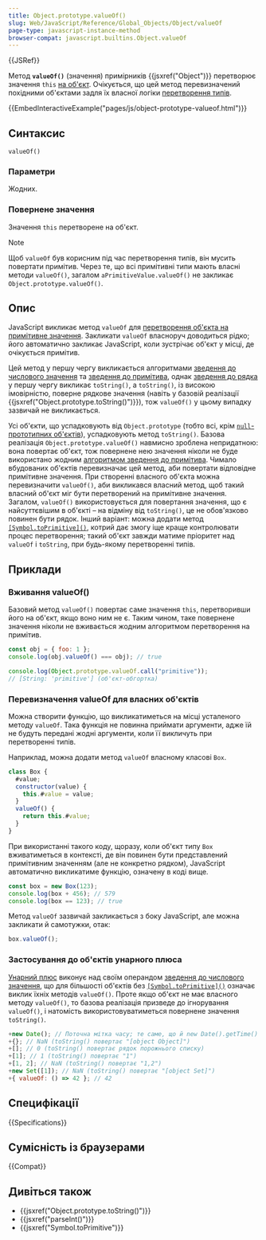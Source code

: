 ```yaml
---
title: Object.prototype.valueOf()
slug: Web/JavaScript/Reference/Global_Objects/Object/valueOf
page-type: javascript-instance-method
browser-compat: javascript.builtins.Object.valueOf
---
```


{{JSRef}}

Метод **`valueOf()`** (значення) примірників {{jsxref("Object")}} перетворює значення `this` [на об'єкт](/uk/docs/Web/JavaScript/Reference/Global_Objects/Object#zvedennia-do-obiekta). Очікується, що цей метод перевизначений похідними об'єктами задля їх власної логіки [перетворення типів](/uk/docs/Web/JavaScript/Data_structures#zvedennia-typiv).

{{EmbedInteractiveExample("pages/js/object-prototype-valueof.html")}}

## Синтаксис

```js-nolint
valueOf()
```

### Параметри

Жодних.

### Повернене значення

Значення `this` перетворене на об'єкт.

> [!NOTE]
> Щоб `valueOf` був корисним під час перетворення типів, він мусить повертати примітив. Через те, що всі примітивні типи мають власні методи `valueOf()`, загалом `aPrimitiveValue.valueOf()` не закликає `Object.prototype.valueOf()`.

## Опис

JavaScript викликає метод `valueOf` для [перетворення об'єкта на примітивне значення](/uk/docs/Web/JavaScript/Data_structures#zvedennia-typiv). Закликати `valueOf` власноруч доводиться рідко; його автоматично закликає JavaScript, коли зустрічає об'єкт у місці, де очікується примітив.

Цей метод у першу чергу викликається алгоритмами [зведення до числового значення](/uk/docs/Web/JavaScript/Data_structures#zvedennia-do-chyslovoho) та [зведення до примітива](/uk/docs/Web/JavaScript/Data_structures#zvedennia-do-prymityva), однак [зведення до рядка](/uk/docs/Web/JavaScript/Reference/Global_Objects/String#zvedennia-do-riadka) у першу чергу викликає `toString()`, а `toString()`, із високою імовірністю, поверне рядкове значення (навіть у базовій реалізації {{jsxref("Object.prototype.toString()")}}), тож `valueOf()` у цьому випадку зазвичай не викликається.

Усі об'єкти, що успадковують від `Object.prototype` (тобто всі, крім [`null`-прототипних об'єктів](/uk/docs/Web/JavaScript/Reference/Global_Objects/Object#null-prototypni-obiekty)), успадковують метод `toString()`. Базова реалізація `Object.prototype.valueOf()` навмисно зроблена непридатною: вона повертає об'єкт, тож повернене нею значення ніколи не буде використано жодним [алгоритмом зведення до примітива](/uk/docs/Web/JavaScript/Data_structures#zvedennia-typiv). Чимало вбудованих об'єктів перевизначає цей метод, аби повертати відповідне примітивне значення. При створенні власного об'єкта можна перевизначити `valueOf()`, аби викликався власний метод, щоб такий власний об'єкт міг бути перетворений на примітивне значення. Загалом, `valueOf()` використовується для повертання значення, що є найсуттєвішим в об'єкті – на відміну від `toString()`, це не обов'язково повинен бути рядок. Інший варіант: можна додати метод [`[Symbol.toPrimitive]()`](/uk/docs/Web/JavaScript/Reference/Global_Objects/Symbol/toPrimitive), котрий дає змогу іще краще контролювати процес перетворення; такий об'єкт завжди матиме пріоритет над `valueOf` і `toString`, при будь-якому перетворенні типів.

## Приклади

### Вживання valueOf()

Базовий метод `valueOf()` повертає саме значення `this`, перетворивши його на об'єкт, якщо воно ним не є. Таким чином, таке повернене значення ніколи не вживається жодним алгоритмом перетворення на примітив.

```js
const obj = { foo: 1 };
console.log(obj.valueOf() === obj); // true

console.log(Object.prototype.valueOf.call("primitive"));
// [String: 'primitive'] (об'єкт-обгортка)
```

### Перевизначення valueOf для власних об'єктів

Можна створити функцію, що викликатиметься на місці усталеного методу `valueOf`. Така функція не повинна приймати аргументи, адже їй не будуть передані жодні аргументи, коли її викличуть при перетворенні типів.

Наприклад, можна додати метод `valueOf` власному класові `Box`.

```js
class Box {
  #value;
  constructor(value) {
    this.#value = value;
  }
  valueOf() {
    return this.#value;
  }
}
```

При використанні такого коду, щоразу, коли об'єкт типу `Box` вживатиметься в контексті, де він повинен бути представлений примітивним значенням (але не конкретно рядком), JavaScript автоматично викликатиме функцію, означену в коді вище.

```js
const box = new Box(123);
console.log(box + 456); // 579
console.log(box == 123); // true
```

Метод `valueOf` зазвичай закликається з боку JavaScript, але можна закликати й самотужки, отак:

```js
box.valueOf();
```

### Застосування до об'єктів унарного плюса

[Унарний плюс](/uk/docs/Web/JavaScript/Reference/Operators/Unary_plus) виконує над своїм операндом [зведення до числового значення](/uk/docs/Web/JavaScript/Reference/Global_Objects/Number#zvedennia-do-chysla), що для більшості об'єктів без [`[Symbol.toPrimitive]()`](/uk/docs/Web/JavaScript/Reference/Global_Objects/Symbol/toPrimitive) означає виклик їхніх методів `valueOf()`. Проте якщо об'єкт не має власного методу `valueOf()`, то базова реалізація призведе до ігнорування `valueOf()`, і натомість використовуватиметься повернене значення `toString()`.

```js
+new Date(); // Поточна мітка часу; те саме, що й new Date().getTime()
+{}; // NaN (toString() повертає "[object Object]")
+[]; // 0 (toString() повертає рядок порожнього списку)
+[1]; // 1 (toString() повертає "1")
+[1, 2]; // NaN (toString() повертає "1,2")
+new Set([1]); // NaN (toString() повертає "[object Set]")
+{ valueOf: () => 42 }; // 42
```

## Специфікації

{{Specifications}}

## Сумісність із браузерами

{{Compat}}

## Дивіться також

- {{jsxref("Object.prototype.toString()")}}
- {{jsxref("parseInt()")}}
- {{jsxref("Symbol.toPrimitive")}}
